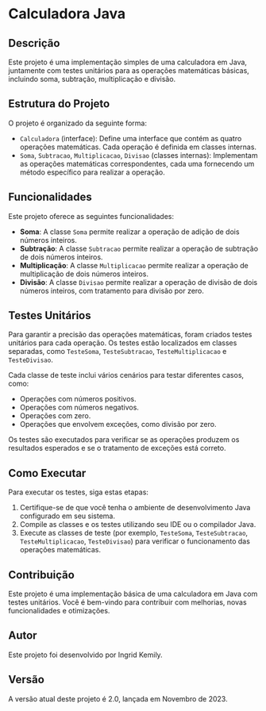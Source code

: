 # Calculadora Java

## Descrição
Este projeto é uma implementação simples de uma calculadora em Java, juntamente com testes unitários para as operações matemáticas básicas, incluindo soma, subtração, multiplicação e divisão.

## Estrutura do Projeto

O projeto é organizado da seguinte forma:

- `Calculadora` (interface): Define uma interface que contém as quatro operações matemáticas. Cada operação é definida em classes internas.
- `Soma`, `Subtracao`, `Multiplicacao`, `Divisao` (classes internas): Implementam as operações matemáticas correspondentes, cada uma fornecendo um método específico para realizar a operação.

## Funcionalidades

Este projeto oferece as seguintes funcionalidades:

- **Soma**: A classe `Soma` permite realizar a operação de adição de dois números inteiros.
- **Subtração**: A classe `Subtracao` permite realizar a operação de subtração de dois números inteiros.
- **Multiplicação**: A classe `Multiplicacao` permite realizar a operação de multiplicação de dois números inteiros.
- **Divisão**: A classe `Divisao` permite realizar a operação de divisão de dois números inteiros, com tratamento para divisão por zero.

## Testes Unitários

Para garantir a precisão das operações matemáticas, foram criados testes unitários para cada operação. Os testes estão localizados em classes separadas, como `TesteSoma`, `TesteSubtracao`, `TesteMultiplicacao` e `TesteDivisao`.

Cada classe de teste inclui vários cenários para testar diferentes casos, como:

- Operações com números positivos.
- Operações com números negativos.
- Operações com zero.
- Operações que envolvem exceções, como divisão por zero.

Os testes são executados para verificar se as operações produzem os resultados esperados e se o tratamento de exceções está correto.

## Como Executar

Para executar os testes, siga estas etapas:

1. Certifique-se de que você tenha o ambiente de desenvolvimento Java configurado em seu sistema.
2. Compile as classes e os testes utilizando seu IDE ou o compilador Java.
3. Execute as classes de teste (por exemplo, `TesteSoma`, `TesteSubtracao`, `TesteMultiplicacao`, `TesteDivisao`) para verificar o funcionamento das operações matemáticas.

## Contribuição

Este projeto é uma implementação básica de uma calculadora em Java com testes unitários. Você é bem-vindo para contribuir com melhorias, novas funcionalidades e otimizações.

## Autor

Este projeto foi desenvolvido por Ingrid Kemily.

## Versão

A versão atual deste projeto é 2.0, lançada em Novembro de 2023.

